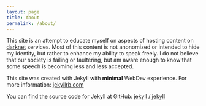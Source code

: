 ```yaml
---
layout: page
title: About
permalink: /about/
---
```


This site is an attempt to educate myself on aspects of hosting content on [darknet](https://en.wikipedia.org/wiki/Darknet) services.  Most of this content is not anonomized or intended to hide my identity, but rather to enhance my ability to speak freely.  I do not believe that our society is failing or faultering, but am aware enough to know that some speech is becoming less and less accepted. 

This site was created with Jekyll with **minimal** WebDev experience.  For more information: [jekyllrb.com](https://jekyllrb.com/)

You can find the source code for Jekyll at GitHub:
[jekyll][jekyll-organization] /
[jekyll](https://github.com/jekyll/jekyll)


[jekyll-organization]: https://github.com/jekyll
